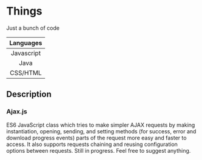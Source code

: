 # Things
Just a bunch of code 

| Languages    |
|:------------:|
| Javascript   |
| Java 	       |
| CSS/HTML     |

## Description

### Ajax.js
ES6 JavaScript class which tries to make simpler AJAX requests by making instantiation, opening, sending, and setting methods (for success, error and download progress events) parts of the request more easy and faster to access. It also supports requests chaining and reusing configuration options between requests.
Still in progress. Feel free to suggest anything.